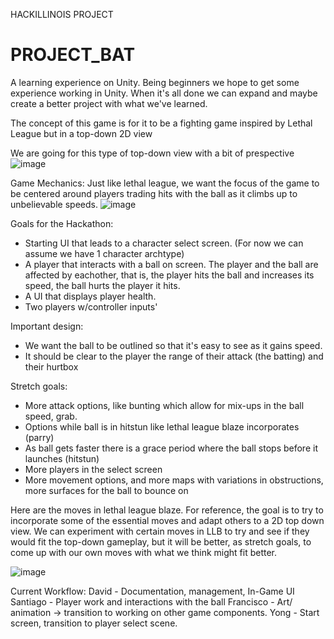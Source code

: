 HACKILLINOIS PROJECT

# PROJECT_BAT
A learning experience on Unity. Being beginners we hope to get some experience working in Unity. When it's all done we can expand and maybe create a better project with what we've learned.

The concept of this game is for it to be a fighting game inspired by Lethal League but in a top-down 2D view


We are going for this type of top-down view with a bit of prespective 
![image](https://user-images.githubusercontent.com/51679082/114278191-39757100-99f4-11eb-9c0a-99fbcf0cb6d8.png)

Game Mechanics:
Just like lethal league, we want the focus of the game to be centered around players trading hits with the ball as it climbs up to unbelievable speeds.
![image](https://user-images.githubusercontent.com/51679082/114278344-01226280-99f5-11eb-9e05-c9f8dacb1264.png)


Goals for the Hackathon:
* Starting UI that leads to a character select screen. (For now we can assume we have 1 character archtype)
* A player that interacts with a ball on screen. The player and the ball are affected by eachother, that is, the player hits the ball and increases its speed, the ball hurts the player it hits.
* A UI that displays player health.
* Two players w/controller inputs'

Important design:
- We want the ball to be outlined so that it's easy to see as it gains speed.
- It should be clear to the player the range of their attack (the batting) and their hurtbox

Stretch goals:
* More attack options, like bunting which allow for mix-ups in the ball speed, grab.
* Options while ball is in hitstun like lethal league blaze incorporates (parry)
* As ball gets faster there is a grace period where the ball stops before it launches (hitstun)
* More players in the select screen
* More movement options, and more maps with variations in obstructions, more surfaces for the ball to bounce on

Here are the moves in lethal league blaze. For reference, the goal is to try to incorporate some of the essential moves and adapt others to a 2D top down view. We can experiment with certain moves in LLB to try and see if they would fit the top-down gameplay, but it will be better, as stretch goals, to come up with our own moves with what we think might fit better.

![image](https://user-images.githubusercontent.com/51679082/114279393-1221a280-99fa-11eb-9867-f496a68ddb5c.png)


Current Workflow:
David - Documentation, management, In-Game UI
Santiago - Player work and interactions with the ball
Francisco - Art/ animation -> transition to working on other game components.
Yong - Start screen, transition to player select scene.


